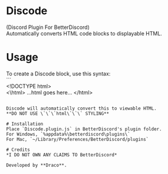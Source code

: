 # Discode
(Discord Plugin For BetterDiscord)  
Automatically converts HTML code blocks to displayable HTML.  
  
# Usage
To create a Discode block, use this syntax:  
\`\`\`  
<\!DOCTYPE html>  
<\html>
...html goes here...
<\/html>  
```  
  
Discode will automatically convert this to viewable HTML.  
**DO NOT USE \`\`\`html\`\`\` STYLING**  

# Installation
Place `Discode.plugin.js` in BetterDiscord's plugin folder.  
For Windows, `%appdata%\betterdiscord\plugins\`  
For Mac, `~/Library/Preferences/BetterDiscord/plugins`  
  
# Credits
*I DO NOT OWN ANY CLAIMS TO BetterDiscord*

Developed by **Draco**.
